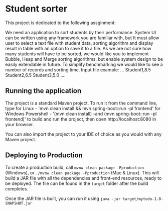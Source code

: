 # Student sorter

This project is dedicated to the following assginment: 


We need an application to sort students by their performance.
System UI can be written using any framework you are familiar with, but It must allow user to select a text
file with student data, sorting algorithm and display result in table with an option to save it to a file.
As we are not sure how many students will have to be sorted, we would like you to implement Bubble,
Heap and Merge sorting algorithms, but enable system design to be easily extendable in future.
To simplify benchmarking we would like to see a number of records and sorting time.
Input file example:
...
Student1,8.5
Student2,6.5
Student3,5.0
....

## Running the application
The project is a standard Maven project. To run it from the command line,
type 
    for Linux - 'mvn clean install && mvn spring-boot::run -pl frontend'
    for Windows Powershell - '(mvn clean install) -and (mvn spring-boot::run -pl frontend)'
to build and run the project, then open
http://localhost:8080 in your browser.

You can also import the project to your IDE of choice as you would with any
Maven project.

## Deploying to Production

To create a production build, call `mvnw clean package -Pproduction` (Windows),
or `./mvnw clean package -Pproduction` (Mac & Linux).
This will build a JAR file with all the dependencies and front-end resources,
ready to be deployed. The file can be found in the `target` folder after the build completes.

Once the JAR file is built, you can run it using
`java -jar target/mytodo-1.0-SNAPSHOT.jar`